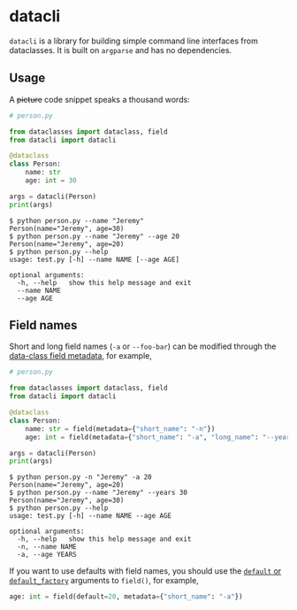 # datacli

`datacli` is a library for building simple command line interfaces from
dataclasses. It is built on `argparse` and has no dependencies.

## Usage

A ~~picture~~ code snippet speaks a thousand words:

```python
# person.py

from dataclasses import dataclass, field
from datacli import datacli

@dataclass
class Person:
    name: str
    age: int = 30

args = datacli(Person)
print(args)
```

```shell
$ python person.py --name "Jeremy"
Person(name="Jeremy", age=30)
$ python person.py --name "Jeremy" --age 20
Person(name="Jeremy", age=20)
$ python person.py --help
usage: test.py [-h] --name NAME [--age AGE]

optional arguments:
  -h, --help   show this help message and exit
  --name NAME
  --age AGE
```

## Field names

Short and long field names (`-a` or `--foo-bar`) can be modified through the
[data-class field metadata][field], for example,

```python
# person.py

from dataclasses import dataclass, field
from datacli import datacli

@dataclass
class Person:
    name: str = field(metadata={"short_name": "-n"})
    age: int = field(metadata={"short_name": "-a", "long_name": "--years"})

args = datacli(Person)
print(args)
```

```shell
$ python person.py -n "Jeremy" -a 20
Person(name="Jeremy", age=20)
$ python person.py --name "Jeremy" --years 30
Person(name="Jeremy", age=30)
$ python person.py --help
usage: test.py [-h] --name NAME --age AGE

optional arguments:
  -h, --help   show this help message and exit
  -n, --name NAME
  -a, --age YEARS
```

If you want to use defaults with field names, you should use the [`default` or
`default_factory`][field] arguments to `field()`, for example,

```python
age: int = field(default=20, metadata={"short_name": "-a"})
```

[field]: https://docs.python.org/3/library/dataclasses.html#dataclasses.field
